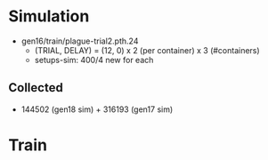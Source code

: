 
# Simulation

* gen16/train/plague-trial2.pth.24
  * (TRIAL, DELAY) = (12, 0) x 2 (per container) x 3 (#containers)
  * setups-sim: 400/4 new for each

## Collected

* 144502 (gen18 sim) + 316193 (gen17 sim)

# Train

